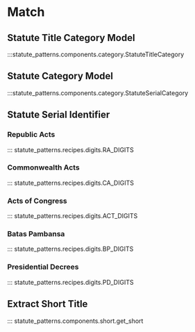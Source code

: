 # Match

## Statute Title Category Model

:::statute_patterns.components.category.StatuteTitleCategory

## Statute Category Model

:::statute_patterns.components.category.StatuteSerialCategory

## Statute Serial Identifier

### Republic Acts

::: statute_patterns.recipes.digits.RA_DIGITS

### Commonwealth Acts

::: statute_patterns.recipes.digits.CA_DIGITS

### Acts of Congress

::: statute_patterns.recipes.digits.ACT_DIGITS

### Batas Pambansa

::: statute_patterns.recipes.digits.BP_DIGITS

### Presidential Decrees

::: statute_patterns.recipes.digits.PD_DIGITS

## Extract Short Title

::: statute_patterns.components.short.get_short
